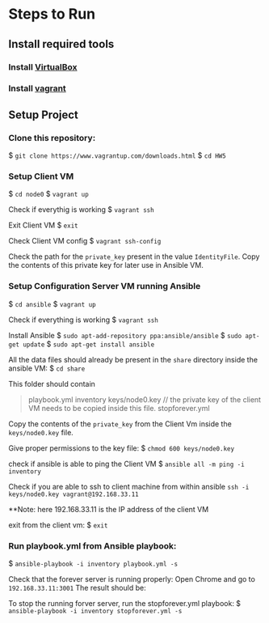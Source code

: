 # Steps to Run

## Install required tools

### Install [VirtualBox](https://www.virtualbox.org/wiki/Downloads)
### Install [vagrant](https://www.vagrantup.com/downloads.html)

## Setup Project

### Clone this repository:
$ `git clone https://www.vagrantup.com/downloads.html`
$ `cd HW5`

### Setup Client VM
$ `cd node0`
$ `vagrant up`

Check if everythig is working
$ `vagrant ssh`

Exit Client VM
$ `exit`

Check Client VM config
$ `vagrant ssh-config`

Check the path for the `private_key` present in the value `IdentityFile`. Copy the contents of this private key for later use in Ansible VM.

### Setup Configuration Server VM running Ansible
$ `cd ansible`
$ `vagrant up`

Check if everything is working
$ `vagrant ssh`

Install Ansible
$ `sudo apt-add-repository ppa:ansible/ansible`
$ `sudo apt-get update`
$ `sudo apt-get install ansible`

All the data files should already be present in the `share` directory inside the ansible VM:
$ `cd share`

This folder should contain
> playbook.yml
> inventory
> keys/node0.key // the private key of the client VM needs to be copied inside this file.
> stopforever.yml

Copy the contents of the `private_key` from the Client Vm inside the `keys/node0.key` file.

Give proper permissions to the key file:
$ `chmod 600 keys/node0.key`

check if ansible is able to ping the Client VM
$ `ansible all -m ping -i inventory`

Check if you are able to ssh to client machine from within ansible
`ssh -i keys/node0.key vagrant@192.168.33.11`

**Note: here 192.168.33.11 is the IP address of the client VM

exit from the client vm:
$ `exit`

### Run playbook.yml from Ansible playbook:
$ `ansible-playbook -i inventory playbook.yml -s`

Check that the forever server is running properly:
Open Chrome and go to `192.168.33.11:3001` The result should be:

To stop the running forver server, run the stopforever.yml playbook:
$ `ansible-playbook -i inventory stopforever.yml -s`


